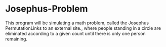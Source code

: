 # Josephus-Problem
This program will be simulating a math problem, called the Josephus PermutationLinks to an external site., where people standing in a circle are eliminated according to a given count until there is only one person remaining.
